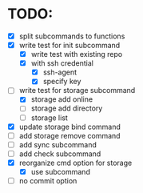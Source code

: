 # TODO:
- [x] split subcommands to functions
- [x] write test for init subcommand
  - [x] write test with existing repo
  - [x] with ssh credential
    - [x] ssh-agent
    - [x] specify key
- [ ] write test for storage subcommand
  - [x] storage add online
  - [ ] storage add directory
  - [ ] storage list
- [x] update storage bind command
- [ ] add storage remove command
- [ ] add sync subcommand
- [ ] add check subcommand
- [x] reorganize cmd option for storage
  - [x] use subcommand
- [ ] no commit option

<!-- vim: set sw=2 ts=2:  -->
